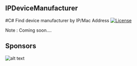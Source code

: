 
## IPDeviceManufacturer
#C# Find device manufacturer by IP/Mac Address
<a href="https://opensource.org/licenses/Apache-2.0"><img alt="License" src="https://img.shields.io/badge/License-Apache%202.0-blue.svg"/></a>

Note : Coming soon....

## Sponsors
![alt text](https://github.com/KravitzMC/IPDeviceManufacturer/blob/main/netthailand.png)
